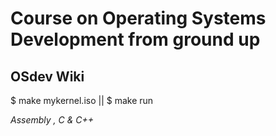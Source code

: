 # Course on Operating Systems Development from ground up
## OSdev Wiki

$ make mykernel.iso ||  $ make run

*Assembly , C & C++*
